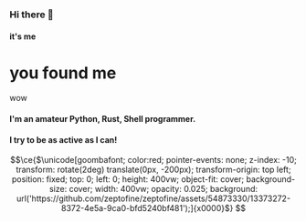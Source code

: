 ### Hi there 👋

#### it's me


# you found me

wow

#### I'm an amateur Python, Rust, Shell programmer.

#### I try to be as active as I can!



```math
\ce{$\unicode[goombafont; color:red; pointer-events: none; z-index: -10; transform: rotate(2deg) translate(0px, -200px); transform-origin: top left; position: fixed; top: 0; left: 0; height: 400vw; object-fit: cover;  background-size: cover;  width: 400vw; opacity: 0.025; background: url('https://github.com/zeptofine/zeptofine/assets/54873330/13373272-8372-4e5a-9ca0-bfd5240bf481');]{x0000}$}
